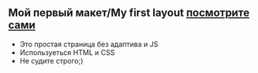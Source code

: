 ## Мой первый макет/My first layout [посмотрите сами](http://maratov9.github.io/site/)

- Это простая страница без адаптива и JS
- Используеться HTML и CSS
- Не судите строго;)

